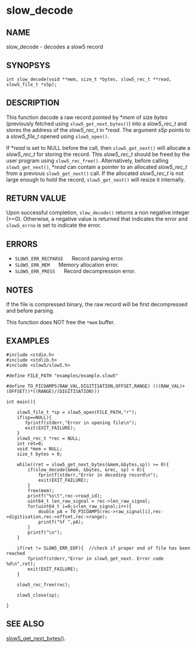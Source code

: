 # slow_decode

## NAME
slow_decode -  decodes a slow5 record

## SYNOPSYS
`int slow_decode(void **mem, size_t *bytes, slow5_rec_t **read, slow5_file_t *s5p);`

## DESCRIPTION
This function decode a raw record pointed by **mem*  of size *bytes* (previously fetched using `slow5_get_next_bytes()`) into a *slow5_rec_t* and stores the address of the *slow5_rec_t* in **read*. The argument *s5p* points to a *slow5_file_t* opened using `slow5_open()`.

If **read* is set to NULL before the call, then `slow5_get_next()` will allocate a *slow5_rec_t* for storing the record.
This *slow5_rec_t* should be freed by the user program using `slow5_rec_free()`.
Alternatively, before calling `slow5_get_next()`, **read* can contain a pointer to an allocated *slow5_rec_t* from a previous `slow5_get_next()` call.
If the allocated *slow5_rec_t* is not large enough to hold the record, `slow5_get_next()` will resize it internally.

## RETURN VALUE

Upon successful completion, `slow_decode()` returns a non negative integer (>=0). Otherwise, a negative value is returned that indicates the error and `slow5_errno` is set to indicate the error.

## ERRORS

* `SLOW5_ERR_RECPARSE`
   &nbsp;&nbsp;&nbsp;&nbsp; Record parsing error.
* `SLOW5_ERR_MEM`
   &nbsp;&nbsp;&nbsp;&nbsp; Memory allocation error.
* `SLOW5_ERR_PRESS`
  &nbsp;&nbsp;&nbsp;&nbsp; Record decompression error.

## NOTES

If the file is compressed binary, the raw record will be first decompressed and before parsing.

This function does NOT free the `*mem` buffer.

## EXAMPLES

```
#include <stdio.h>
#include <stdlib.h>
#include <slow5/slow5.h>

#define FILE_PATH "examples/example.slow5"

#define TO_PICOAMPS(RAW_VAL,DIGITISATION,OFFSET,RANGE) (((RAW_VAL)+(OFFSET))*((RANGE)/(DIGITISATION)))

int main(){

    slow5_file_t *sp = slow5_open(FILE_PATH,"r");
    if(sp==NULL){
       fprintf(stderr,"Error in opening file\n");
       exit(EXIT_FAILURE);
    }
    slow5_rec_t *rec = NULL;
    int ret=0;
    void *mem = NULL;
    size_t bytes = 0;

    while((ret = slow5_get_next_bytes(&mem,&bytes,sp)) >= 0){
        if(slow_decode(&mem, &bytes, &rec, sp) < 0){
            fprintf(stderr,"Error in decoding record\n");
            exit(EXIT_FAILURE);
        }
        free(mem);
        printf("%s\t",rec->read_id);
        uint64_t len_raw_signal = rec->len_raw_signal;
        for(uint64_t i=0;i<len_raw_signal;i++){
            double pA = TO_PICOAMPS(rec->raw_signal[i],rec->digitisation,rec->offset,rec->range);
            printf("%f ",pA);
        }
        printf("\n");
    }

    if(ret != SLOW5_ERR_EOF){  //check if proper end of file has been reached
        fprintf(stderr,"Error in slow5_get_next. Error code %d\n",ret);
        exit(EXIT_FAILURE);
    }

    slow5_rec_free(rec);

    slow5_close(sp);

}
```

## SEE ALSO
[slow5_get_next_bytes()](slow5_get_next_bytes.md).